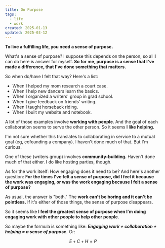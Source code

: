 ```yaml
---
title: On Purpose
tags:
  - life
  - work
created: 2025-01-13
updated: 2025-03-12
---
```


**To live a fulfilling life, you need a sense of purpose.**

What's a sense of purpose? I suppose this depends on the person, so all I can do here is answer for myself. **So for me, purpose is a sense that I've made a difference, that I've done something that matters.**

So when do/have I felt that way? Here's a list:

- When I helped my mom research a court case.
- When I help new dancers learn the basics.
- When I organized a writers' group in grad school.
- When I give feedback on friends' writing.
- When I taught horseback riding.
- When I built my website and notebook.

A lot of those examples involve **working with people**. And the goal of each collaboration seems to serve the other person. So it seems **I like helping.**

I'm not sure whether this translates to collaborating in service to a mutual goal (eg, cofounding a company). I haven't done much of that. But I'm curious.

One of these (writers group) involves **community-building.** Haven't done much of that either. I do like hosting parties, though.

As for the work itself: How engaging does it need to be? And here's another question: **For the times I've felt a sense of purpose, did I feel it because the work was engaging, or was the work engaging because I felt a sense of purpose?**

As usual, the answer is "both." The **work can't be boring and it can't be pointless.** If it's either of those things, the sense of purpose disappears.

So it seems like **I feel the greatest sense of purpose when I'm doing engaging work with other people to help other people**.

So maybe the formula is something like: ***Engaging work + collaboration + helping = a sense of purpose.*** Or:

$$
E + C + H = P
$$